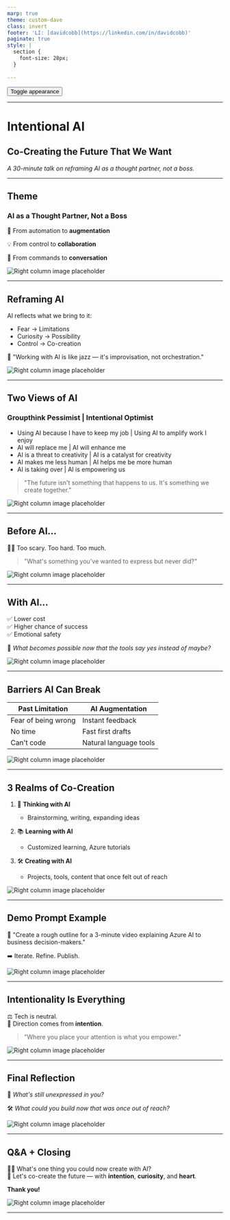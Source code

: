 ```yaml
---
marp: true
theme: custom-dave
class: invert
footer: 'LI: [davidcobb](https://linkedin.com/in/davidcobb)'
paginate: true
style: |
  section {
    font-size: 28px;
  }
  
---
```


<button onclick="document.querySelectorAll('section').forEach((e) => e.classList.toggle('invert'))">Toggle appearance</button>

---

# Intentional AI  
## Co-Creating the Future That We Want

_A 30-minute talk on reframing AI as a thought partner, not a boss._


---

<div class="container">

<div class="col">

## Theme

### AI as a Thought Partner, Not a Boss

🔁 From automation to **augmentation**

💡 From control to **collaboration**

🧠 From commands to **conversation**

</div>
<div class="col">

![Right column image placeholder](img/your-image-1.png)

</div>
</div>

---

<div class="container">
<div class="col">

## Reframing AI

AI reflects what we bring to it:

- Fear → Limitations  
- Curiosity → Possibility  
- Control → Co-creation

🎷 "Working with AI is like jazz — it's improvisation, not orchestration."

</div>
<div class="col">

![Right column image placeholder](img/your-image-2.png)

</div>
</div>

---

<div class="container">
<div class="col">

## Two Views of AI

### Groupthink Pessimist | Intentional Optimist

- Using AI because I have to keep my job | Using AI to amplify work I enjoy
- AI will replace me | AI will enhance me
- AI is a threat to creativity | AI is a catalyst for creativity
- AI makes me less human | AI helps me be more human
- AI is taking over | AI is empowering us

> "The future isn't something that happens to us. It's something we create together."

</div>
<div class="col">

![Right column image placeholder](img/your-image-2b.png)

</div>
</div>

---

<div class="container">
<div class="col">

## Before AI…

🙅‍♀️ Too scary. Too hard. Too much.

> "What's something you've wanted to express but never did?"

</div>
<div class="col">

![Right column image placeholder](img/your-image-3.png)

</div>
</div>

---

<div class="container">
<div class="col">

## With AI…

✅ Lower cost  
✅ Higher chance of success  
✅ Emotional safety

🤔 *What becomes possible now that the tools say yes instead of maybe?*

</div>
<div class="col">

![Right column image placeholder](img/your-image-4.png)

</div>
</div>

---

<div class="container">
<div class="col">

## Barriers AI Can Break

| Past Limitation       | AI Augmentation       |
|-----------------------|------------------------|
| Fear of being wrong   | Instant feedback       |
| No time               | Fast first drafts      |
| Can't code            | Natural language tools |

</div>
<div class="col">

![Right column image placeholder](img/your-image-5.png)

</div>
</div>

---

<div class="container">
<div class="col">

## 3 Realms of Co-Creation

1. 💭 **Thinking with AI**  
   - Brainstorming, writing, expanding ideas

2. 📚 **Learning with AI**  
   - Customized learning, Azure tutorials

3. 🛠️ **Creating with AI**  
   - Projects, tools, content that once felt out of reach

</div>
<div class="col">

![Right column image placeholder](img/your-image-6.png)

</div>
</div>

---

<div class="container">
<div class="col">

## Demo Prompt Example

🧪 "Create a rough outline for a 3-minute video explaining Azure AI to business decision-makers."

➡️ Iterate. Refine. Publish.

</div>
<div class="col">

![Right column image placeholder](img/your-image-7.png)

</div>
</div>

---

<div class="container">
<div class="col">

## Intentionality Is Everything

⚖️ Tech is neutral.  
💫 Direction comes from **intention**.

> "Where you place your attention is what you empower."

</div>
<div class="col">

![Right column image placeholder](img/your-image-8.png)

</div>
</div>

---

<div class="container">
<div class="col">

## Final Reflection

🤔 *What's still unexpressed in you?*

🛠️ *What could you build now that was once out of reach?*

</div>
<div class="col">

![Right column image placeholder](img/your-image-9.png)

</div>
</div>

---

<div class="container">
<div class="col">

## Q&A + Closing

🙋‍♀️ What's one thing you could now create with AI?  
🤝 Let's co-create the future — with **intention**, **curiosity**, and **heart**.

**Thank you!**

</div>
<div class="col">

![Right column image placeholder](img/your-image-10.png)

</div>
</div>

---

